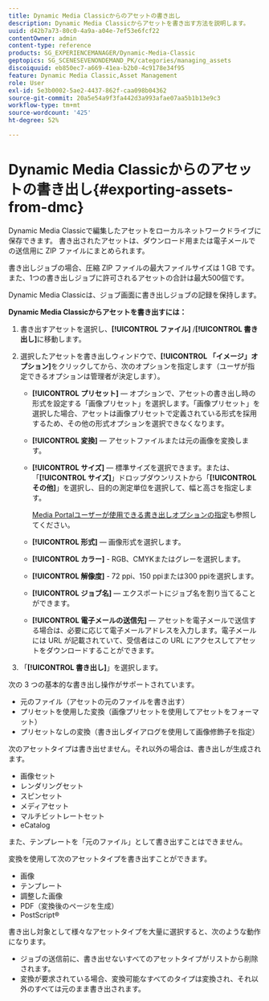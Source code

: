 ```yaml
---
title: Dynamic Media Classicからのアセットの書き出し
description: Dynamic Media Classicからアセットを書き出す方法を説明します。
uuid: d42b7a73-80c0-4a9a-a04e-7ef53e6fcf22
contentOwner: admin
content-type: reference
products: SG_EXPERIENCEMANAGER/Dynamic-Media-Classic
geptopics: SG_SCENESEVENONDEMAND_PK/categories/managing_assets
discoiquuid: eb850ec7-a669-41ea-b2b0-4c9178e34f95
feature: Dynamic Media Classic,Asset Management
role: User
exl-id: 5e3b0002-5ae2-4437-862f-caa098b04362
source-git-commit: 20a5e54a9f3fa442d3a993afae07aa5b1b13e9c3
workflow-type: tm+mt
source-wordcount: '425'
ht-degree: 52%

---
```


# Dynamic Media Classicからのアセットの書き出し{#exporting-assets-from-dmc}

Dynamic Media Classicで編集したアセットをローカルネットワークドライブに保存できます。 書き出されたアセットは、ダウンロード用または電子メールでの送信用に ZIP ファイルにまとめられます。

書き出しジョブの場合、圧縮 ZIP ファイルの最大ファイルサイズは 1 GB です。また、1つの書き出しジョブに許可されるアセットの合計は最大500個です。

Dynamic Media Classicは、ジョブ画面に書き出しジョブの記録を保持します。

**Dynamic Media Classicからアセットを書き出すには：**

1. 書き出すアセットを選択し、**[!UICONTROL ファイル]** /**[!UICONTROL 書き出し]**&#x200B;に移動します。
1. 選択したアセットを書き出しウィンドウで、**[!UICONTROL 「イメージ」オプション]**&#x200B;をクリックしてから、次のオプションを指定します（ユーザが指定できるオプションは管理者が決定します）。

   * **[!UICONTROL プリセット]**  — オプションで、アセットの書き出し時の形式を設定する「画像プリセット」を選択します。「画像プリセット」を選択した場合、アセットは画像プリセットで定義されている形式を採用するため、その他の形式オプションを選択できなくなります。

   * **[!UICONTROL 変換]**  — アセットファイルまたは元の画像を変換します。

   * **[!UICONTROL サイズ]**  — 標準サイズを選択できます。または、「**[!UICONTROL サイズ]**」ドロップダウンリストから「**[!UICONTROL その他]**」を選択し、目的の測定単位を選択して、幅と高さを指定します。

      [Media Portalユーザーが使用できる書き出しオプションの指定](specifying-export-options-available-media.md#specifying_export_options_available_to_media_portal_users)も参照してください。

   * **[!UICONTROL 形式]**  — 画像形式を選択します。

   * **[!UICONTROL カラー]**  - RGB、CMYKまたはグレーを選択します。

   * **[!UICONTROL 解像度]**  - 72 ppi、150 ppiまたは300 ppiを選択します。

   * **[!UICONTROL ジョブ名]**  — エクスポートにジョブ名を割り当てることができます。

   * **[!UICONTROL 電子メールの送信先]**  — アセットを電子メールで送信する場合は、必要に応じて電子メールアドレスを入力します。電子メールには URL が記載されていて、受信者はこの URL にアクセスしてアセットをダウンロードすることができます。

1. 「**[!UICONTROL 書き出し]**」を選択します。

次の 3 つの基本的な書き出し操作がサポートされています。

* 元のファイル（アセットの元のファイルを書き出す）
* プリセットを使用した変換（画像プリセットを使用してアセットをフォーマット）
* プリセットなしの変換（書き出しダイアログを使用して画像修飾子を指定）

次のアセットタイプは書き出せません。それ以外の場合は、書き出しが生成されます。

* 画像セット
* レンダリングセット
* スピンセット
* メディアセット
* マルチビットレートセット
* eCatalog

また、テンプレートを「元のファイル」として書き出すことはできません。

変換を使用して次のアセットタイプを書き出すことができます。

* 画像
* テンプレート
* 調整した画像
* PDF（変換後のページを生成）
* PostScript®

書き出し対象として様々なアセットタイプを大量に選択すると、次のような動作になります。

* ジョブの送信前に、書き出せないすべてのアセットタイプがリストから削除されます。
* 変換が要求されている場合、変換可能なすべてのタイプは変換され、それ以外のすべては元のまま書き出されます。
